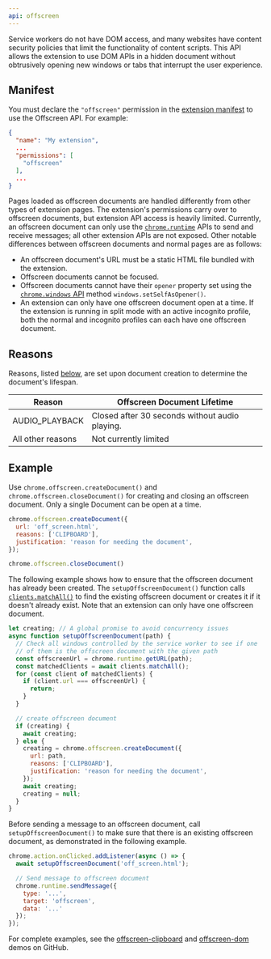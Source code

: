 ```yaml
---
api: offscreen
---
```


Service workers do not have DOM access, and many websites have content security policies that limit the functionality of content scripts. This API allows the extension to use DOM APIs in a hidden document without obtrusively opening new windows or tabs that interrupt the user experience. 

## Manifest

You must declare the `"offscreen"` permission in the [extension manifest][doc-manifest] to use the Offscreen API. For example:

```json
{
  "name": "My extension",
  ...
  "permissions": [
    "offscreen"
  ],
  ...
}
```
Pages loaded as offscreen documents are handled differently from other types of extension pages. The extension's permissions carry over to offscreen documents, but extension API access is heavily limited. Currently, an offscreen document can only use the [`chrome.runtime`][api-runtime] APIs to send and receive messages; all other extension APIs are not exposed. Other notable differences between offscreen documents and normal pages are as follows:

* An offscreen document's URL must be a static HTML file bundled with the extension.
* Offscreen documents cannot be focused.
* Offscreen documents cannot have their `opener` property set using the [`chrome.windows` API][api-windows] method `windows.setSelfAsOpener()`.
* An extension can only have one offscreen document open at a time. If the extension is running in split mode with an active incognito profile, both the normal and incognito profiles can each have one offscreen document. 

## Reasons

Reasons, listed [below][offscreen-reason], are set upon document creation to determine the document's lifespan.

| Reason            | Offscreen Document Lifetime                    |
|-------------------|------------------------------------------------|
| AUDIO_PLAYBACK    | Closed after 30 seconds without audio playing. |
| All other reasons | Not currently limited                          |

## Example

Use `chrome.offscreen.createDocument()` and `chrome.offscreen.closeDocument()` for creating and closing an offscreen document. Only a single Document can be open at a time. 

```js
chrome.offscreen.createDocument({
  url: 'off_screen.html',
  reasons: ['CLIPBOARD'],
  justification: 'reason for needing the document',
});

chrome.offscreen.closeDocument()
```

The following example shows how to ensure that the offscreen document has already been created. The `setupOffscreenDocument()` function calls [`clients.matchAll()`](https://developer.mozilla.org/docs/Web/API/Clients/matchAll) to find the existing offscreen document or creates it if it doesn't already exist. Note that an extension can only have one offscreen document.

```js
let creating; // A global promise to avoid concurrency issues
async function setupOffscreenDocument(path) {
  // Check all windows controlled by the service worker to see if one 
  // of them is the offscreen document with the given path
  const offscreenUrl = chrome.runtime.getURL(path);
  const matchedClients = await clients.matchAll();
  for (const client of matchedClients) {
    if (client.url === offscreenUrl) {
      return;
    }
  }

  // create offscreen document
  if (creating) {
    await creating;
  } else {
    creating = chrome.offscreen.createDocument({
      url: path,
      reasons: ['CLIPBOARD'],
      justification: 'reason for needing the document',
    });
    await creating;
    creating = null;
  }
}
```

Before sending a message to an offscreen document, call `setupOffscreenDocument()` to make sure that there is an existing offscreen document, as demonstrated in the following example. 

```js
chrome.action.onClicked.addListener(async () => {
  await setupOffscreenDocument('off_screen.html');

  // Send message to offscreen document
  chrome.runtime.sendMessage({
    type: '...',
    target: 'offscreen',
    data: '...'
  });
});
```

For complete examples, see the [offscreen-clipboard][gh-offscreen-clipboard] and [offscreen-dom][gh-offscreen-dom] demos on GitHub.

 [api-runtime]: /docs/extensions/reference/runtime/
 [api-windows]: /docs/extensions/reference/windows/
 [doc-manifest]: /docs/extensions/mv3/manifest/
 [gh-offscreen-clipboard]: https://github.com/GoogleChrome/chrome-extensions-samples/tree/main/functional-samples/cookbook.offscreen-clipboard-write
 [gh-offscreen-dom]: https://github.com/GoogleChrome/chrome-extensions-samples/tree/main/functional-samples/cookbook.offscreen-dom
 [offscreen-reason]: /docs/extensions/reference/offscreen/#type-Reason
